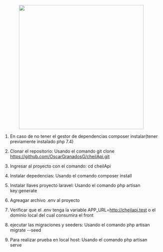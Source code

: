 <p align="center"><a href="https://laravel.com" target="_blank"><img src="https://raw.githubusercontent.com/laravel/art/master/logo-lockup/5%20SVG/2%20CMYK/1%20Full%20Color/laravel-logolockup-cmyk-red.svg" width="400"></a></p>

1. En caso de no tener el gestor de dependencias composer instalar(tener previamente instalado php 7.4)

2. Clonar el repositorio: Usando el comando git clone https://github.com/OscarGranadosG/cheilApi.git 

3. Ingresar al proyecto con el comando: cd cheilApi

4. Instalar depedencias: Usando el comando composer install

5. Instalar llaves proyecto laravel: Usando el comando php artisan key:generate

6. Agreagar archivo .env al proyecto

7. Verificar que el .env tenga la variable APP_URL=http://cheilapi.test o el dominio local del cual consumira el front

8. ejecutar las migraciones y seeders: Usando el comando php artisan migrate --seed

9. Para realizar prueba en local host: Usando el comando php artisan serve